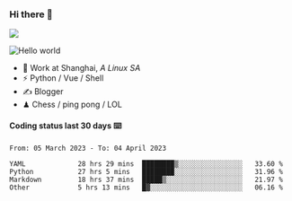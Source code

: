 ### Hi there 👋
![](https://komarev.com/ghpvc/?username=Xuhandsome)


<img src="https://github-readme-stats.vercel.app/api?username=XuHandsome&show_icons=true&theme=merko" alt="Hello world">

<br/>

- 🍻  Work at Shanghai, _A Linux SA_
- ⚡  Python / Vue / Shell
- ✍️  Blogger
- ♟  Chess / ping pong / LOL

#### Coding status last 30 days ⌨️

<!--START_SECTION:waka-->

```text
From: 05 March 2023 - To: 04 April 2023

YAML             28 hrs 29 mins  ████████▒░░░░░░░░░░░░░░░░   33.60 %
Python           27 hrs 5 mins   ████████░░░░░░░░░░░░░░░░░   31.96 %
Markdown         18 hrs 37 mins  █████▒░░░░░░░░░░░░░░░░░░░   21.97 %
Other            5 hrs 13 mins   █▓░░░░░░░░░░░░░░░░░░░░░░░   06.16 %
```

<!--END_SECTION:waka-->
